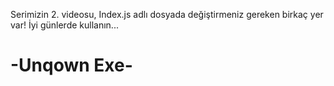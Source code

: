 Serimizin 2. videosu, Index.js adlı dosyada değiştirmeniz gereken birkaç yer var! İyi günlerde kullanın...

<h1>
-Unqown Exe-
  
  </h1>
